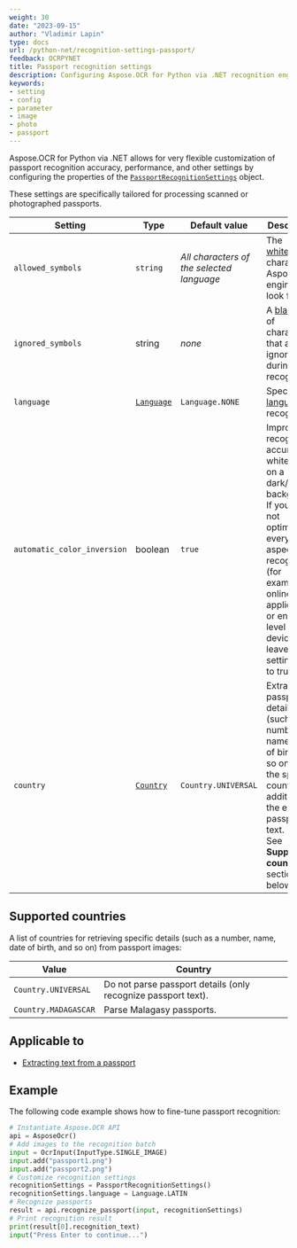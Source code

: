 ```yaml
---
weight: 30
date: "2023-09-15"
author: "Vladimir Lapin"
type: docs
url: /python-net/recognition-settings-passport/
feedback: OCRPYNET
title: Passport recognition settings
description: Configuring Aspose.OCR for Python via .NET recognition engine for extracting text from passport images.
keywords:
- setting
- config
- parameter
- image
- photo
- passport
---
```


Aspose.OCR for Python via .NET allows for very flexible customization of passport recognition accuracy, performance, and other settings by configuring the properties of the [`PassportRecognitionSettings`](https://reference.aspose.com/ocr/python-net/aspose.ocr/passportrecognitionsettings/) object.

These settings are specifically tailored for processing scanned or photographed passports.

Setting | Type | Default value | Description
------- | ---- | ------------- | -----------
`allowed_symbols` | `string` | _All characters of the selected language_ | The [whitelist](/ocr/python-net/characters-whitelist/) of characters Aspose.OCR engine will look for.
`ignored_symbols` | string | _none_ | A [blacklist](/ocr/python-net/characters-blacklist/) of characters that are ignored during recognition.
`language` | [`Language`](https://reference.aspose.com/ocr/python-net/aspose.ocr/language/) | `Language.NONE` | Specify a [language](/ocr/python-net/languages/) for recognition.
`automatic_color_inversion` | boolean | `true` | Improve recognition accuracy of white text on a dark/black background. If you are not optimizing every aspect of recognition (for example, for online applications or entry-level devices), leave this setting set to true.
`country` | [`Country`](https://reference.aspose.com/ocr/python-net/aspose.ocr/country/) | `Country.UNIVERSAL` | Extract key passport details (such as a number, name, date of birth, and so on) for the specific country in addition to the entire passport text.<br />See **Supported countries** section below.

## Supported countries

A list of countries for retrieving specific details (such as a number, name, date of birth, and so on) from passport images:

Value | Country
----- | -------
`Country.UNIVERSAL` | Do not parse passport details (only recognize passport text).
`Country.MADAGASCAR` | Parse Malagasy passports.

## Applicable to

- [Extracting text from a passport](/ocr/python-net/recognition/passport/)

## Example

The following code example shows how to fine-tune passport recognition:

```python
# Instantiate Aspose.OCR API
api = AsposeOcr()
# Add images to the recognition batch
input = OcrInput(InputType.SINGLE_IMAGE)
input.add("passport1.png")
input.add("passport2.png")
# Customize recognition settings
recognitionSettings = PassportRecognitionSettings()
recognitionSettings.language = Language.LATIN
# Recognize passports
result = api.recognize_passport(input, recognitionSettings)
# Print recognition result
print(result[0].recognition_text)
input("Press Enter to continue...")
```
